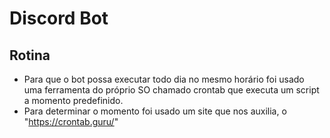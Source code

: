 # Discord Bot

## Rotina
- Para que o bot possa executar todo dia no mesmo horário foi usado uma ferramenta do próprio SO
chamado crontab que executa um script a momento predefinido.
- Para determinar o momento foi usado um site que nos auxilia, o "https://crontab.guru/"